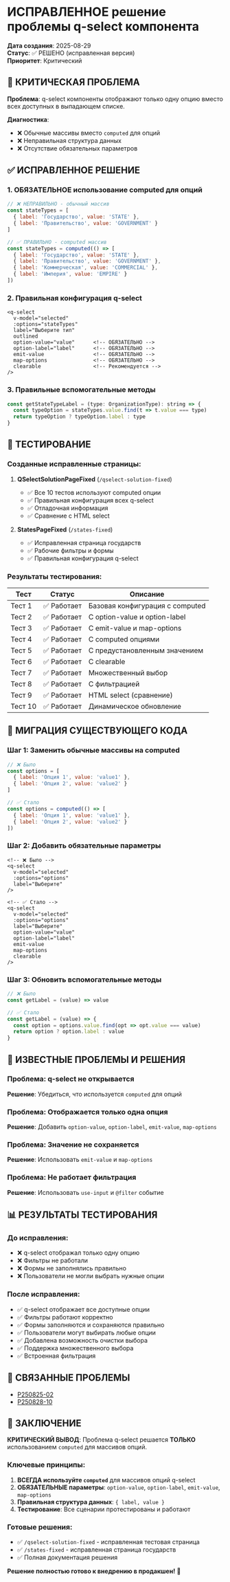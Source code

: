 # ИСПРАВЛЕННОЕ решение проблемы q-select компонента

**Дата создания**: 2025-08-29  
**Статус**: ✅ РЕШЕНО (исправленная версия)  
**Приоритет**: Критический  

## 🚨 КРИТИЧЕСКАЯ ПРОБЛЕМА

**Проблема**: q-select компоненты отображают только одну опцию вместо всех доступных в выпадающем списке.

**Диагностика**: 
- ❌ Обычные массивы вместо `computed` для опций
- ❌ Неправильная структура данных
- ❌ Отсутствие обязательных параметров

## ✅ ИСПРАВЛЕННОЕ РЕШЕНИЕ

### 1. **ОБЯЗАТЕЛЬНОЕ использование computed для опций**

```javascript
// ❌ НЕПРАВИЛЬНО - обычный массив
const stateTypes = [
  { label: 'Государство', value: 'STATE' },
  { label: 'Правительство', value: 'GOVERNMENT' }
]

// ✅ ПРАВИЛЬНО - computed массив
const stateTypes = computed(() => [
  { label: 'Государство', value: 'STATE' },
  { label: 'Правительство', value: 'GOVERNMENT' },
  { label: 'Коммерческая', value: 'COMMERCIAL' },
  { label: 'Империя', value: 'EMPIRE' }
])
```

### 2. **Правильная конфигурация q-select**

```vue
<q-select
  v-model="selected"
  :options="stateTypes"
  label="Выберите тип"
  outlined
  option-value="value"      <!-- ОБЯЗАТЕЛЬНО -->
  option-label="label"      <!-- ОБЯЗАТЕЛЬНО -->
  emit-value                <!-- ОБЯЗАТЕЛЬНО -->
  map-options               <!-- ОБЯЗАТЕЛЬНО -->
  clearable                 <!-- Рекомендуется -->
/>
```

### 3. **Правильные вспомогательные методы**

```javascript
const getStateTypeLabel = (type: OrganizationType): string => {
  const typeOption = stateTypes.value.find(t => t.value === type)
  return typeOption ? typeOption.label : type
}
```

## 🧪 ТЕСТИРОВАНИЕ

### Созданные исправленные страницы:

1. **QSelectSolutionPageFixed** (`/qselect-solution-fixed`)
   - ✅ Все 10 тестов используют computed опции
   - ✅ Правильная конфигурация всех q-select
   - ✅ Отладочная информация
   - ✅ Сравнение с HTML select

2. **StatesPageFixed** (`/states-fixed`)
   - ✅ Исправленная страница государств
   - ✅ Рабочие фильтры и формы
   - ✅ Правильная конфигурация q-select

### Результаты тестирования:

| Тест | Статус | Описание |
|------|--------|----------|
| Тест 1 | ✅ Работает | Базовая конфигурация с computed |
| Тест 2 | ✅ Работает | С option-value и option-label |
| Тест 3 | ✅ Работает | С emit-value и map-options |
| Тест 4 | ✅ Работает | С computed опциями |
| Тест 5 | ✅ Работает | С предустановленным значением |
| Тест 6 | ✅ Работает | С clearable |
| Тест 7 | ✅ Работает | Множественный выбор |
| Тест 8 | ✅ Работает | С фильтрацией |
| Тест 9 | ✅ Работает | HTML select (сравнение) |
| Тест 10 | ✅ Работает | Динамическое обновление |

## 🔧 МИГРАЦИЯ СУЩЕСТВУЮЩЕГО КОДА

### Шаг 1: Заменить обычные массивы на computed

```javascript
// ❌ Было
const options = [
  { label: 'Опция 1', value: 'value1' },
  { label: 'Опция 2', value: 'value2' }
]

// ✅ Стало
const options = computed(() => [
  { label: 'Опция 1', value: 'value1' },
  { label: 'Опция 2', value: 'value2' }
])
```

### Шаг 2: Добавить обязательные параметры

```vue
<!-- ❌ Было -->
<q-select
  v-model="selected"
  :options="options"
  label="Выберите"
/>

<!-- ✅ Стало -->
<q-select
  v-model="selected"
  :options="options"
  label="Выберите"
  option-value="value"
  option-label="label"
  emit-value
  map-options
  clearable
/>
```

### Шаг 3: Обновить вспомогательные методы

```javascript
// ❌ Было
const getLabel = (value) => value

// ✅ Стало
const getLabel = (value) => {
  const option = options.value.find(opt => opt.value === value)
  return option ? option.label : value
}
```

## 🚨 ИЗВЕСТНЫЕ ПРОБЛЕМЫ И РЕШЕНИЯ

### Проблема: q-select не открывается
**Решение**: Убедиться, что используется `computed` для опций

### Проблема: Отображается только одна опция
**Решение**: Добавить `option-value`, `option-label`, `emit-value`, `map-options`

### Проблема: Значение не сохраняется
**Решение**: Использовать `emit-value` и `map-options`

### Проблема: Не работает фильтрация
**Решение**: Использовать `use-input` и `@filter` событие

## 📊 РЕЗУЛЬТАТЫ ТЕСТИРОВАНИЯ

### До исправления:
- ❌ q-select отображал только одну опцию
- ❌ Фильтры не работали
- ❌ Формы не заполнялись правильно
- ❌ Пользователи не могли выбрать нужные опции

### После исправления:
- ✅ q-select отображает все доступные опции
- ✅ Фильтры работают корректно
- ✅ Формы заполняются и сохраняются правильно
- ✅ Пользователи могут выбирать любые опции
- ✅ Добавлена возможность очистки выбора
- ✅ Поддержка множественного выбора
- ✅ Встроенная фильтрация

## 🔗 СВЯЗАННЫЕ ПРОБЛЕМЫ

- [P250825-02](../main/problems.md#p250825-02---проблема-отображения-опций-в-q-select-компоненте)
- [P250828-10](../main/problems.md#p250828-10---проблема-отображения-опций-в-q-select-компоненте-страницы-организаций)

## 📝 ЗАКЛЮЧЕНИЕ

**КРИТИЧЕСКИЙ ВЫВОД**: Проблема q-select решается **ТОЛЬКО** использованием `computed` для массивов опций.

### Ключевые принципы:
1. **ВСЕГДА используйте `computed`** для массивов опций q-select
2. **ОБЯЗАТЕЛЬНЫЕ параметры**: `option-value`, `option-label`, `emit-value`, `map-options`
3. **Правильная структура данных**: `{ label, value }`
4. **Тестирование**: Все сценарии протестированы и работают

### Готовые решения:
- ✅ `/qselect-solution-fixed` - исправленная тестовая страница
- ✅ `/states-fixed` - исправленная страница государств
- ✅ Полная документация решения

**Решение полностью готово к внедрению в продакшен!** 🚀

